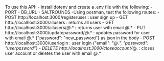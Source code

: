 To use this API:
    - install dotenv and create a .env file with the following:
        - PORT
        - DB_URL
        - SALTROUNDS
    -Using postman, test the following routes:
        - POST http://localhost:3000/registeruser : user sign up
        - GET http://localhost:3000/allusers : returns all users
        - GET http://localhost:3000/allusers/*@*.* : returns user with email *@*.*
        - PUT http://localhost:3000/updatepassword/*@*.* : updates password for user with email *@*.*
            {"password": "new_password"} as json in the body
        - POST http://localhost:3000/userlogin : user login 
            {"email": "*@*.*", "password": "userpasword"}
        - DELETE http://localhost:3000/closeaccount/*@*.* : closes user account or deletes the user with email *@*.*

        